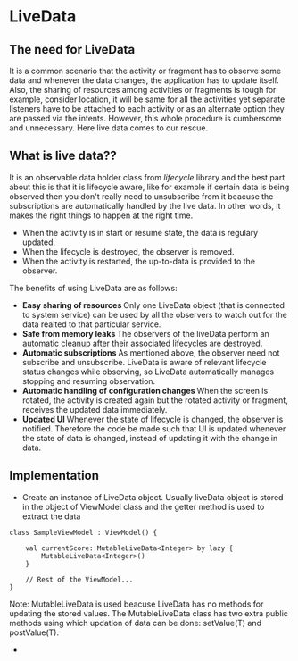 # LiveData

## The need for LiveData
It is a common scenario that the activity or fragment has to observe some data and whenever the data changes, the application has to update itself. Also, the sharing of resources among activities or fragments is tough for example, consider location, it will be same for all the activities yet separate listeners have to be attached to each activity or as an alternate option they are passed via the intents. However, this whole procedure is cumbersome and unnecessary. Here live data comes to our rescue.

## What is live data??
It is an observable data holder class from <i>lifecycle</i> library and the best part about this is that it is lifecycle aware, like for example if certain data is being observed then you don't really need to unsubscribe from it beacuse the subscriptions are automatically handled by the live data. In other words, it makes the right things to happen at the right time.
- When the activity is in start or resume state, the data is regulary updated.
- When the lifecycle is destroyed, the observer is removed.
- When the activity is restarted, the up-to-data is provided to the observer.

The benefits of using LiveData are as follows:
- <b> Easy sharing of resources </b> 
Only one LiveData object (that is connected to system service) can be used by all the observers to watch out for the data realted to that particular service.
- <b> Safe from memory leaks </b>
The observers of the liveData perform an automatic cleanup after their associated lifecycles are destroyed.
- <b> Automatic subscriptions </b>
As mentioned above, the observer need not subscribe and unsubscribe. LiveData is aware of relevant lifecycle status changes while observing, so LiveData automatically manages stopping and resuming observation.
- <b> Automatic handling of configuration changes </b>
When the screen is rotated, the activity is created again but the rotated activity or fragment, receives the updated data immediately.
- <b> Updated UI </b>
Whenever the state of lifecycle is changed, the observer is notified. Therefore the code be made such that UI is updated whenever the state of data is changed, instead of updating it with the change in data.

## Implementation
- Create an instance of LiveData object. Usually liveData object is stored in the object of ViewModel class and the getter method is used to extract the data

```
class SampleViewModel : ViewModel() {

    val currentScore: MutableLiveData<Integer> by lazy {
        MutableLiveData<Integer>()
    }

    // Rest of the ViewModel...
}
```
Note: MutableLiveData is used beacuse LiveData has no methods for updating the stored values. The MutableLiveData class has two extra public methods using which updation of data can be done: setValue(T) and postValue(T).

- 



